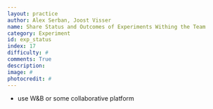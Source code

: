 ```yaml
---
layout: practice
author: Alex Serban, Joost Visser
name: Share Status and Outcomes of Experiments Withing the Team
category: Experiment
id: exp_status
index: 17
difficulty: #
comments: True
description:
image: #
photocredit: #
---
```



- use W&B or some collaborative platform